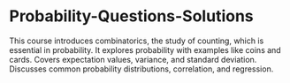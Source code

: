 # Probability-Questions-Solutions
This course introduces combinatorics, the study of counting, which is essential in probability. It explores probability with examples like coins and cards. Covers expectation values, variance, and standard deviation. Discusses common probability distributions, correlation, and regression.
